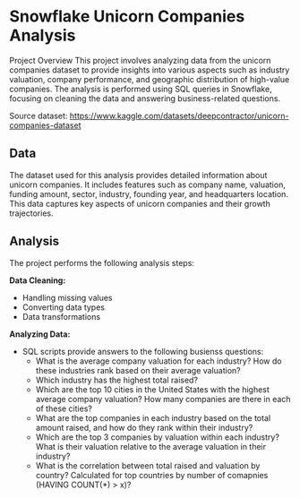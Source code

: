 # Snowflake Unicorn Companies Analysis

Project Overview
This project involves analyzing data from the unicorn companies dataset to provide insights into various aspects such as industry valuation, company performance, and geographic distribution of high-value companies. The analysis is performed using SQL queries in Snowflake, focusing on cleaning the data and answering business-related questions.

Source dataset: https://www.kaggle.com/datasets/deepcontractor/unicorn-companies-dataset

## Data

The dataset used for this analysis provides detailed information about unicorn companies. It includes features such as company name, valuation, funding amount, sector, industry, founding year, and headquarters location. This data captures key aspects of unicorn companies and their growth trajectories.

## Analysis

The project performs the following analysis steps:

**Data Cleaning:**
   - Handling missing values
   - Converting data types
   - Data transformations

**Analyzing Data:**
   - SQL scripts provide answers to the following busienss questions:
       - What is the average company valuation for each industry? How do these industries rank based on their average valuation?
       - Which industry has the highest total raised?
       - Which are the top 10 cities in the United States with the highest average company valuation? How many companies are there in each of these cities?
       - What are the top companies in each industry based on the total amount raised, and how do they rank within their industry?
       - Which are the top 3 companies by valuation within each industry? What is their valuation relative to the average valuation in their industry?
       - What is the correlation between total raised and valuation by country? Calculated for top countries by number of comapnies (HAVING COUNT(*) > x)?
